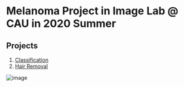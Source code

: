# Melanoma Project in Image Lab @ CAU in 2020 Summer
## Projects
1. [Classification](classification)
2. [Hair Removal](hair_removal)

![image](https://user-images.githubusercontent.com/39727494/90726907-6eb23f00-e2fd-11ea-968c-dc71eb60267c.png)
 
